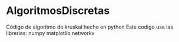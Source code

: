 # AlgoritmosDiscretas
Código de algoritmo de kruskal hecho en python
Este codigo usa las librerias:
  numpy
  matplotlib
  networkx
